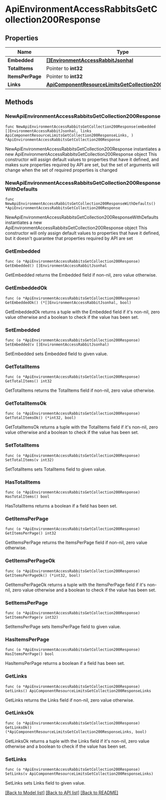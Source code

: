 # ApiEnvironmentAccessRabbitsGetCollection200Response

## Properties

Name | Type | Description | Notes
------------ | ------------- | ------------- | -------------
**Embedded** | [**[]EnvironmentAccessRabbitJsonhal**](EnvironmentAccessRabbitJsonhal.md) |  | 
**TotalItems** | Pointer to **int32** |  | [optional] 
**ItemsPerPage** | Pointer to **int32** |  | [optional] 
**Links** | [**ApiComponentResourceLimitsGetCollection200ResponseLinks**](ApiComponentResourceLimitsGetCollection200ResponseLinks.md) |  | 

## Methods

### NewApiEnvironmentAccessRabbitsGetCollection200Response

`func NewApiEnvironmentAccessRabbitsGetCollection200Response(embedded []EnvironmentAccessRabbitJsonhal, links ApiComponentResourceLimitsGetCollection200ResponseLinks, ) *ApiEnvironmentAccessRabbitsGetCollection200Response`

NewApiEnvironmentAccessRabbitsGetCollection200Response instantiates a new ApiEnvironmentAccessRabbitsGetCollection200Response object
This constructor will assign default values to properties that have it defined,
and makes sure properties required by API are set, but the set of arguments
will change when the set of required properties is changed

### NewApiEnvironmentAccessRabbitsGetCollection200ResponseWithDefaults

`func NewApiEnvironmentAccessRabbitsGetCollection200ResponseWithDefaults() *ApiEnvironmentAccessRabbitsGetCollection200Response`

NewApiEnvironmentAccessRabbitsGetCollection200ResponseWithDefaults instantiates a new ApiEnvironmentAccessRabbitsGetCollection200Response object
This constructor will only assign default values to properties that have it defined,
but it doesn't guarantee that properties required by API are set

### GetEmbedded

`func (o *ApiEnvironmentAccessRabbitsGetCollection200Response) GetEmbedded() []EnvironmentAccessRabbitJsonhal`

GetEmbedded returns the Embedded field if non-nil, zero value otherwise.

### GetEmbeddedOk

`func (o *ApiEnvironmentAccessRabbitsGetCollection200Response) GetEmbeddedOk() (*[]EnvironmentAccessRabbitJsonhal, bool)`

GetEmbeddedOk returns a tuple with the Embedded field if it's non-nil, zero value otherwise
and a boolean to check if the value has been set.

### SetEmbedded

`func (o *ApiEnvironmentAccessRabbitsGetCollection200Response) SetEmbedded(v []EnvironmentAccessRabbitJsonhal)`

SetEmbedded sets Embedded field to given value.


### GetTotalItems

`func (o *ApiEnvironmentAccessRabbitsGetCollection200Response) GetTotalItems() int32`

GetTotalItems returns the TotalItems field if non-nil, zero value otherwise.

### GetTotalItemsOk

`func (o *ApiEnvironmentAccessRabbitsGetCollection200Response) GetTotalItemsOk() (*int32, bool)`

GetTotalItemsOk returns a tuple with the TotalItems field if it's non-nil, zero value otherwise
and a boolean to check if the value has been set.

### SetTotalItems

`func (o *ApiEnvironmentAccessRabbitsGetCollection200Response) SetTotalItems(v int32)`

SetTotalItems sets TotalItems field to given value.

### HasTotalItems

`func (o *ApiEnvironmentAccessRabbitsGetCollection200Response) HasTotalItems() bool`

HasTotalItems returns a boolean if a field has been set.

### GetItemsPerPage

`func (o *ApiEnvironmentAccessRabbitsGetCollection200Response) GetItemsPerPage() int32`

GetItemsPerPage returns the ItemsPerPage field if non-nil, zero value otherwise.

### GetItemsPerPageOk

`func (o *ApiEnvironmentAccessRabbitsGetCollection200Response) GetItemsPerPageOk() (*int32, bool)`

GetItemsPerPageOk returns a tuple with the ItemsPerPage field if it's non-nil, zero value otherwise
and a boolean to check if the value has been set.

### SetItemsPerPage

`func (o *ApiEnvironmentAccessRabbitsGetCollection200Response) SetItemsPerPage(v int32)`

SetItemsPerPage sets ItemsPerPage field to given value.

### HasItemsPerPage

`func (o *ApiEnvironmentAccessRabbitsGetCollection200Response) HasItemsPerPage() bool`

HasItemsPerPage returns a boolean if a field has been set.

### GetLinks

`func (o *ApiEnvironmentAccessRabbitsGetCollection200Response) GetLinks() ApiComponentResourceLimitsGetCollection200ResponseLinks`

GetLinks returns the Links field if non-nil, zero value otherwise.

### GetLinksOk

`func (o *ApiEnvironmentAccessRabbitsGetCollection200Response) GetLinksOk() (*ApiComponentResourceLimitsGetCollection200ResponseLinks, bool)`

GetLinksOk returns a tuple with the Links field if it's non-nil, zero value otherwise
and a boolean to check if the value has been set.

### SetLinks

`func (o *ApiEnvironmentAccessRabbitsGetCollection200Response) SetLinks(v ApiComponentResourceLimitsGetCollection200ResponseLinks)`

SetLinks sets Links field to given value.



[[Back to Model list]](../README.md#documentation-for-models) [[Back to API list]](../README.md#documentation-for-api-endpoints) [[Back to README]](../README.md)


